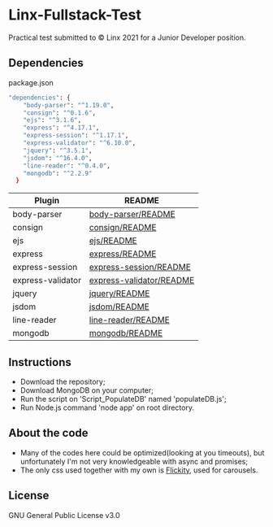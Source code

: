 # Linx-Fullstack-Test
 
Practical test submitted to © Linx 2021 for a Junior Developer position.

## Dependencies
package.json

```sh
"dependencies": {
    "body-parser": "^1.19.0",
    "consign": "^0.1.6",
    "ejs": "^3.1.6",
    "express": "^4.17.1",
    "express-session": "^1.17.1",
    "express-validator": "^6.10.0",
    "jquery": "^3.5.1",
    "jsdom": "^16.4.0",
    "line-reader": "^0.4.0",
    "mongodb": "^2.2.9"
  }
```
| Plugin            | README                                                                      |
| ------            | ------                                                                      |
| body-parser       | [body-parser/README](https://www.npmjs.com/package/body-parser)             | 
| consign           | [consign/README](https://www.npmjs.com/package/consign)                     |
| ejs               | [ejs/README](https://www.npmjs.com/package/ejs)                             |
| express           | [express/README](https://www.npmjs.com/package/express)                     |
| express-session   | [express-session/README](https://www.npmjs.com/package/express-session)     |
| express-validator | [express-validator/README](https://www.npmjs.com/package/express-validator) |
| jquery            | [jquery/README](https://www.npmjs.com/package/jquery)                       |
| jsdom             | [jsdom/README](https://www.npmjs.com/package/jsdom)                         |
| line-reader       | [line-reader/README](https://www.npmjs.com/package/line-reader)
| mongodb           | [mongodb/README](https://www.npmjs.com/package/mongodb)                     |


## Instructions
- Download the repository;
- Download MongoDB on your computer;
- Run the script on 'Script_PopulateDB' named 'populateDB.js';
- Run Node.js command 'node app' on root directory.

## About the code

- Many of the codes here could be optimized(looking at you timeouts), but unfortunately I'm not very knowledgeable with async and promises;
- The only css used together with my own is [Flickity](https://flickity.metafizzy.co/), used for carousels.

## License
GNU General Public License v3.0
